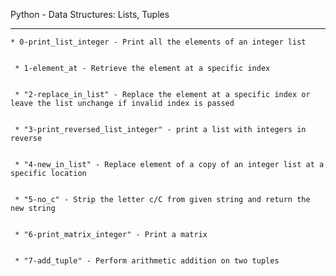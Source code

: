 Python - Data Structures: Lists, Tuples


-------------------------------------


	* 0-print_list_integer - Print all the elements of an integer list


	 * 1-element_at - Retrieve the element at a specific index


	 * "2-replace_in_list" - Replace the element at a specific index or leave the list unchange if invalid index is passed


	 * "3-print_reversed_list_integer" - print a list with integers in reverse


	 * "4-new_in_list" - Replace element of a copy of an integer list at a specific location


	 * "5-no_c" - Strip the letter c/C from given string and return the new string


	 * "6-print_matrix_integer" - Print a matrix


	 * "7-add_tuple" - Perform arithmetic addition on two tuples


